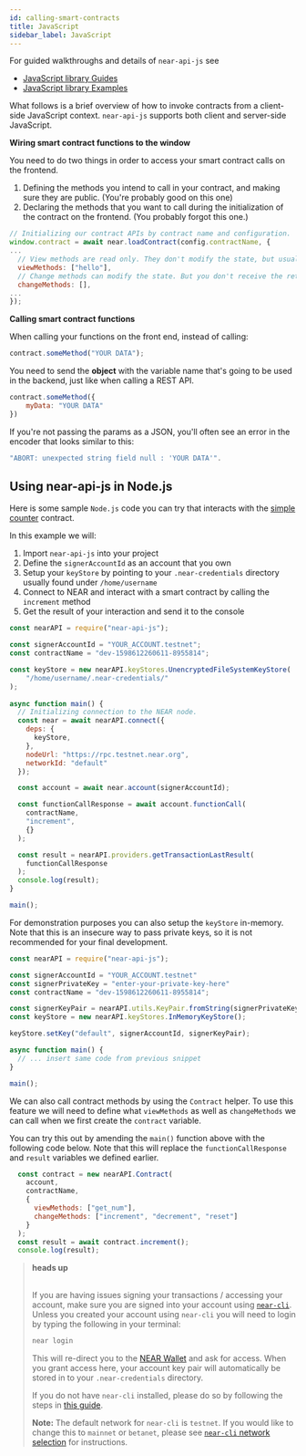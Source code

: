 ```yaml
---
id: calling-smart-contracts
title: JavaScript
sidebar_label: JavaScript
---
```


For guided walkthroughs and details of `near-api-js` see
- [JavaScript library Guides](/docs/roles/developer/examples/near-api-js/guides)
- [JavaScript library Examples](/docs/roles/developer/examples/near-api-js/examples)

What follows is a brief overview of how to invoke contracts from a client-side JavaScript context.  `near-api-js` supports both client and server-side JavaScript.

**Wiring smart contract functions to the window**

You need to do two things in order to access your smart contract calls on the frontend.

1. Defining the methods you intend to call in your contract, and making sure they are public. \(You're probably good on this one\)
2. Declaring the methods that you want to call during the initialization of the contract on the frontend. \(You probably forgot this one.\)

```javascript
// Initializing our contract APIs by contract name and configuration.
window.contract = await near.loadContract(config.contractName, {
...
  // View methods are read only. They don't modify the state, but usually return some value.
  viewMethods: ["hello"],
  // Change methods can modify the state. But you don't receive the returned value when called.
  changeMethods: [],
...
});
```

**Calling smart contract functions**

When calling your functions on the front end, instead of calling:

```javascript
contract.someMethod("YOUR DATA");
```

You need to send the **object** with the variable name that's going to be used in the backend, just like when calling a REST API.

```javascript
contract.someMethod({
    myData: "YOUR DATA"
})
```

If you're not passing the params as a JSON, you'll often see an error in the encoder that looks similar to this:

```ts
"ABORT: unexpected string field null : 'YOUR DATA'".
```

## Using near-api-js in Node.js

Here is some sample `Node.js` code you can try that interacts with the [simple counter](https://examples.near.org/rust-counter) contract.

In this example we will:
  1) Import `near-api-js` into your project
  2) Define the `signerAccountId` as an account that you own
  3) Setup your `keyStore` by pointing to your `.near-credentials` directory usually found under `/home/username`
  4) Connect to NEAR and interact with a smart contract by calling the `increment` method
  5) Get the result of your interaction and send it to the console

```javascript
const nearAPI = require("near-api-js");

const signerAccountId = "YOUR_ACCOUNT.testnet";
const contractName = "dev-1598612260611-8955814";

const keyStore = new nearAPI.keyStores.UnencryptedFileSystemKeyStore(
    "/home/username/.near-credentials/"
);
 
async function main() {
  // Initializing connection to the NEAR node.
  const near = await nearAPI.connect({
    deps: {
      keyStore,
    },
    nodeUrl: "https://rpc.testnet.near.org",
    networkId: "default"
  });

  const account = await near.account(signerAccountId);

  const functionCallResponse = await account.functionCall(
    contractName,
    "increment",
    {}
  );

  const result = nearAPI.providers.getTransactionLastResult(
    functionCallResponse
  );
  console.log(result);
}

main();
```

For demonstration purposes you can also setup the `keyStore` in-memory. Note that this is an insecure way to pass private keys, so it is not recommended for your final development.

```javascript
const nearAPI = require("near-api-js");

const signerAccountId = "YOUR_ACCOUNT.testnet"
const signerPrivateKey = "enter-your-private-key-here"
const contractName = "dev-1598612260611-8955814";

const signerKeyPair = nearAPI.utils.KeyPair.fromString(signerPrivateKey);
const keyStore = new nearAPI.keyStores.InMemoryKeyStore();

keyStore.setKey("default", signerAccountId, signerKeyPair);

async function main() {
  // ... insert same code from previous snippet
}

main();
```

We can also call contract methods by using the `Contract` helper. To use this feature we will need to define what `viewMethods` as well as `changeMethods` we can call when we first create the `contract` variable.

You can try this out by amending the `main()` function above with the following code below.  Note that this will replace the `functionCallResponse` and `result` variables we defined earlier.

```javascript
  const contract = new nearAPI.Contract(
    account,
    contractName,
    {
      viewMethods: ["get_num"],
      changeMethods: ["increment", "decrement", "reset"]
    }
  );
  const result = await contract.increment();
  console.log(result);
```

<blockquote class="warning">
<strong>heads up</strong><br><br>

If you are having issues signing your transactions / accessing your account, make sure you are signed into your account using [`near-cli`](https://docs.near.org/docs/development/near-cli). Unless you created your account using `near-cli` you will need to login by typing the following in your terminal:

```bash
near login
```

This will re-direct you to the [NEAR Wallet](https://wallet.testnet.near.org/) and ask for access. When you grant access here, your account key pair will automatically be stored in to your `.near-credentials` directory. 

If you do not have `near-cli` installed, please do so by following the steps in [this guide](https://docs.near.org/docs/development/near-cli).

**Note:** The default network for `near-cli` is `testnet`. If you would like to change this to `mainnet` or `betanet`, please see [`near-cli` network selection](/docs/development/near-cli#network-selection) for instructions.

</blockquote>
